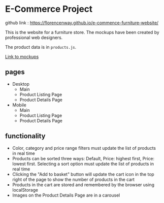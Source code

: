# E-Commerce Project

github link : https://florencenway.github.io/e-commence-furniture-website/

This is the website for a furniture store. The mockups have been created by professional web designers.

The product data is in `products.js`.

[Link to mockups](https://www.figma.com/file/P6jTYHEAFjm7Dm6d0E9oMr/E_COM)

## pages

- Desktop
    - Main
    - Product Listing Page
    - Product Details Page
- Mobile
    - Main
    - Product Listing Page
    - Product Details Page

## functionality

- Color, category and price range filters must update the list of products in real time
- Products can be sorted three ways: Default, Price: highest first, Price: lowest first. Selecting a sort option must update the list of products in real time
- Clicking the "Add to basket" button will update the cart icon in the top right of the page to show the number of products in the cart
- Products in the cart are stored and remembered by the browser using localStorage
- Images on the Product Details Page are in a carousel
